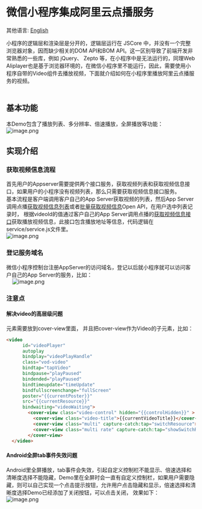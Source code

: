 # 微信小程序集成阿里云点播服务

其他语言: [English](https://github.com/aliyunvideo/AliyunPlayer_Web/blob/master/vod-mini-program/README.md)

小程序的逻辑层和渲染层是分开的，逻辑层运行在 JSCore 中，并没有一个完整浏览器对象，因而缺少相关的DOM API和BOM API。这一区别导致了前端开发非常熟悉的一些库，例如 jQuery、 Zepto 等，在小程序中是无法运行的，同理Web Aliplayer也是基于浏览器环境的，在微信小程序里不能运行，因此，需要使用小程序自带的Video组件去播放视频，下面就介绍如何在小程序里播放阿里云点播服务的视频。<br /><br />
## 基本功能
本Demo包含了播放列表、多分辨率、倍速播放，全屏播放等功能：<br />![image.png](https://player.alicdn.com/resource/mini/mini11.png)

## 实现介绍
### 获取视频信息流程
首先用户的Appserver需要提供两个接口服务，获取视频列表和获取视频信息接口，如果用户的小程序没有视频列表，那么只需要获取视频信息接口服务。<br />基本流程是客户端调用客户自己的App Server获取视频的列表，然后App Server调用点播[获取视频信息列表](https://help.aliyun.com/document_detail/52838.html)或者[批量获取视频信息](https://help.aliyun.com/document_detail/86042.html)Open API，在用户选中列表记录时， 根据videoId的值通过客户自己的App Server调用点播的[获取视频信息接口](https://help.aliyun.com/document_detail/56124.html)获取播放视频信息，此接口包含播放地址等信息，代码逻辑在service/service.js文件里。<br />![image.png](https://player.alicdn.com/resource/mini/mini31.png)

### 登记服务域名
微信小程序控制台注册AppServer的访问域名，登记以后就小程序就可以访问客户自己的App Server的服务，比如：<br />    ![image.png](https://player.alicdn.com/resource/mini/mini21.png)

### 注意点
#### 解决video的高层级问题
元素需要放到cover-view里面， 并且把cover-view作为Video的子元素，比如：

```html
<video
      id="videoPlayer"
      autoplay
      bindplay="videoPlayHandle"
      class="vod-video"
      bindtap="tapVideo"
      bindpause="playPaused"
      bindended="playPaused"
      bindtimeupdate="timeUpdate"
      bindfullscreenchange="fullScreen"
      poster="{{currentPoster}}"
      src="{{currentResource}}"
      bindwaiting="videoWaiting">
        <cover-view class="video-control" hidden="{{controlHidden}}" >
          <cover-view class="video-title">{{currentVideoTitle}}</cover-view>
          <cover-view class="multi" capture-catch:tap="switchResource">{{currentDefinition}}</cover-view>
          <cover-view class="multi rate" capture-catch:tap="showSwitchRate">x {{currentRate}}</cover-view>
        </cover-view>
  </video>
```

#### Android全屏tab事件失效问题
Android里全屏播放，tab事件会失效，引起自定义控制栏不能显示、倍速选择和清晰度选择不能隐藏，Demo里在全屏时会一直有自定义控制栏，如果用户需要隐藏，则可以自己实现一个点击提示按钮，允许用户点击隐藏和显示，倍速选择和清晰度选择Demo已经添加了关闭按钮，可以点击关闭， 效果如下： <br />![image.png](https://player.alicdn.com/resource/mini/mini41.png)




